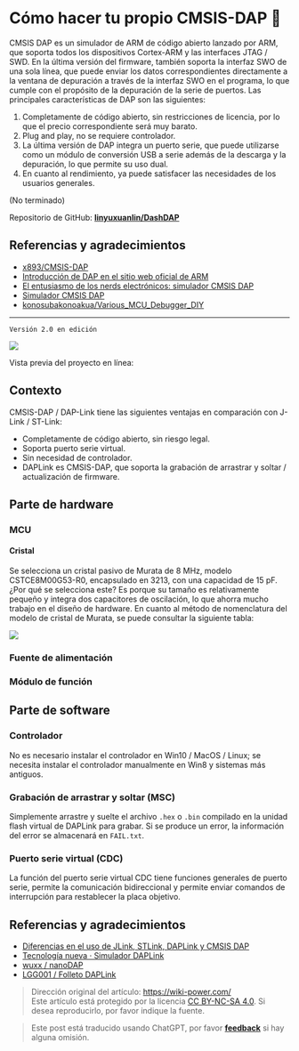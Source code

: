 # Cómo hacer tu propio CMSIS-DAP 🚧

CMSIS DAP es un simulador de ARM de código abierto lanzado por ARM, que soporta todos los dispositivos Cortex-ARM y las interfaces JTAG / SWD. En la última versión del firmware, también soporta la interfaz SWO de una sola línea, que puede enviar los datos correspondientes directamente a la ventana de depuración a través de la interfaz SWO en el programa, lo que cumple con el propósito de la depuración de la serie de puertos. Las principales características de DAP son las siguientes:

1. Completamente de código abierto, sin restricciones de licencia, por lo que el precio correspondiente será muy barato.
2. Plug and play, no se requiere controlador.
3. La última versión de DAP integra un puerto serie, que puede utilizarse como un módulo de conversión USB a serie además de la descarga y la depuración, lo que permite su uso dual.
4. En cuanto al rendimiento, ya puede satisfacer las necesidades de los usuarios generales.

(No terminado)

Repositorio de GitHub: [**linyuxuanlin/DashDAP**](https://github.com/linyuxuanlin/DashDAP)

## Referencias y agradecimientos

- [x893/CMSIS-DAP](https://github.com/x893/CMSIS-DAP)
- [Introducción de DAP en el sitio web oficial de ARM](http://www.keil.com/pack/doc/cmsis/DAP/html/index.html)
- [El entusiasmo de los nerds electrónicos: simulador CMSIS DAP](http://www.stmcu.org.cn/module/forum/thread-610968-1-2.html)
- [Simulador CMSIS DAP](https://item.taobao.com/item.htm?spm=a1z10.1-c.w5003-21405148310.36.78726a3dta5ieC&id=550828063764&scene=taobao_shop)
- [konosubakonoakua/Various_MCU_Debugger_DIY](https://github.com/konosubakonoakua/Various_MCU_Debugger_DIY)

---

`Versión 2.0 en edición`

![](https://img.wiki-power.com/d/wiki-media/img/20200613154907.jpg)

Vista previa del proyecto en línea:

<div class="altium-iframe-viewer">
  <div
    class="altium-ecad-viewer"
    data-project-src="https://github.com/linyuxuanlin/DashDAP/raw/master/Hardware/DashDAP.zip"
  ></div>
</div>

## Contexto

CMSIS-DAP / DAP-Link tiene las siguientes ventajas en comparación con J-Link / ST-Link:

- Completamente de código abierto, sin riesgo legal.
- Soporta puerto serie virtual.
- Sin necesidad de controlador.
- DAPLink es CMSIS-DAP, que soporta la grabación de arrastrar y soltar / actualización de firmware.

## Parte de hardware

### MCU

#### Cristal

Se selecciona un cristal pasivo de Murata de 8 MHz, modelo CSTCE8M00G53-R0, encapsulado en 3213, con una capacidad de 15 pF. ¿Por qué se selecciona este? Es porque su tamaño es relativamente pequeño y integra dos capacitores de oscilación, lo que ahorra mucho trabajo en el diseño de hardware. En cuanto al método de nomenclatura del modelo de cristal de Murata, se puede consultar la siguiente tabla:

![](https://img.wiki-power.com/d/wiki-media/img/20200612143451.jpg)

### Fuente de alimentación

### Módulo de función

## Parte de software

### Controlador

No es necesario instalar el controlador en Win10 / MacOS / Linux; se necesita instalar el controlador manualmente en Win8 y sistemas más antiguos.

### Grabación de arrastrar y soltar (MSC)

Simplemente arrastre y suelte el archivo `.hex` o `.bin` compilado en la unidad flash virtual de DAPLink para grabar. Si se produce un error, la información del error se almacenará en `FAIL.txt`.

### Puerto serie virtual (CDC)

La función del puerto serie virtual CDC tiene funciones generales de puerto serie, permite la comunicación bidireccional y permite enviar comandos de interrupción para restablecer la placa objetivo.

## Referencias y agradecimientos

- [Diferencias en el uso de JLink, STLink, DAPLink y CMSIS DAP](https://blog.csdn.net/zhouml_msn/article/details/105298776)
- [Tecnología nueva · Simulador DAPLink](https://www.jixin.pro/bbs/topic/4187)
- [wuxx / nanoDAP](https://github.com/wuxx/nanoDAP)
- [LGG001 / Folleto DAPLink](https://github.com/LGG001/DAPLink-Brochure)

> Dirección original del artículo: <https://wiki-power.com/>  
> Este artículo está protegido por la licencia [CC BY-NC-SA 4.0](https://creativecommons.org/licenses/by/4.0/deed.zh). Si desea reproducirlo, por favor indique la fuente.

> Este post está traducido usando ChatGPT, por favor [**feedback**](https://github.com/linyuxuanlin/Wiki_MkDocs/issues/new) si hay alguna omisión.
